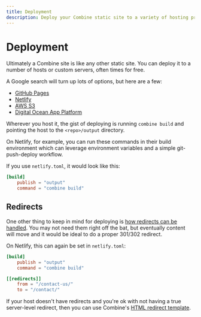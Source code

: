 ```yaml
---
title: Deployment
description: Deploy your Combine static site to a variety of hosting providers.
---
```


# Deployment

Ultimately a Combine site is like any other static site.
You can deploy it to a number of hosts or custom servers,
often times for free.

A Google search will turn up lots of options, but here are a few:

- [GitHub Pages](https://pages.github.com/)
- [Netlify](https://www.netlify.com/)
- [AWS S3](https://docs.aws.amazon.com/AmazonS3/latest/dev/WebsiteHosting.html)
- [Digital Ocean App Platform](https://www.digitalocean.com/products/app-platform/)

Wherever you host it, the gist of deploying is running `combine build` and pointing the host to the `<repo>/output` directory.

On Netlify, for example, you can run these commands in their build environment which can leverage environment variables and a simple git-push-deploy workflow.

If you use `netlify.toml`, it would look like this:

```toml
[build]
    publish = "output"
    command = "combine build"
```

## Redirects

One other thing to keep in mind for deploying is [how redirects can be handled](/redirects/).
You may not need them right off the bat,
but eventually content will move and it would be ideal to do a proper 301/302 redirect.

On Netlify, this can again be set in `netlify.toml`:

```toml
[build]
    publish = "output"
    command = "combine build"

[[redirects]]
    from = "/contact-us/"
    to = "/contact/"
```

If your host doesn't have redirects and you're ok with not having a true server-level redirect,
then you can use Combine's [HTML redirect template](/redirects/).
